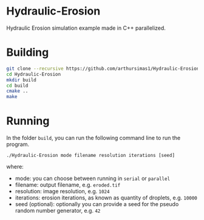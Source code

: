 # Hydraulic-Erosion
Hydraulic Erosion simulation example made in C++ parallelized.

# Building
```sh shell-script
git clone --recursive https://github.com/arthursimas1/Hydraulic-Erosion.git
cd Hydraulic-Erosion
mkdir build
cd build
cmake ..
make
```

# Running
In the folder `build`, you can run the following command line to run the program.
```
./Hydraulic-Erosion mode filename resolution iterations [seed]
```
where:
- mode: you can choose between running in `serial` or `parallel`
- filename: output filename, e.g. `eroded.tif`
- resolution: image resolution, e.g. `1024`
- iterations: erosion iterations, as known as quantity of droplets, e.g. `10000`
- seed (optional): optionally you can provide a seed for the pseudo random number generator, e.g. `42`
